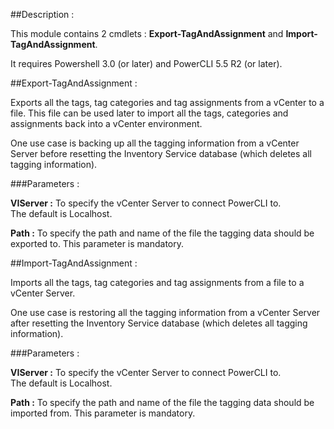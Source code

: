 ##Description :

This module contains 2 cmdlets : **Export-TagAndAssignment** and **Import-TagAndAssignment**. 

It requires Powershell 3.0 (or later) and PowerCLI 5.5 R2 (or later).

##Export-TagAndAssignment :

Exports all the tags, tag categories and tag assignments from a vCenter to a file.
This file can be used later to import all the tags, categories and assignments back into a vCenter environment.

One use case is backing up all the tagging information from a vCenter Server before resetting the Inventory Service database (which deletes all tagging information).

###Parameters :

**VIServer :** To specify the vCenter Server to connect PowerCLI to.  
The default is Localhost.

**Path :** To specify the path and name of the file the tagging data should be exported to. 
This parameter is mandatory.


##Import-TagAndAssignment :

Imports all the tags, tag categories and tag assignments from a file to a vCenter Server.

One use case is restoring all the tagging information from a vCenter Server after resetting the Inventory Service database (which deletes all tagging information).

###Parameters :

**VIServer :** To specify the vCenter Server to connect PowerCLI to.  
The default is Localhost.

**Path :** To specify the path and name of the file the tagging data should be imported from. 
This parameter is mandatory.
